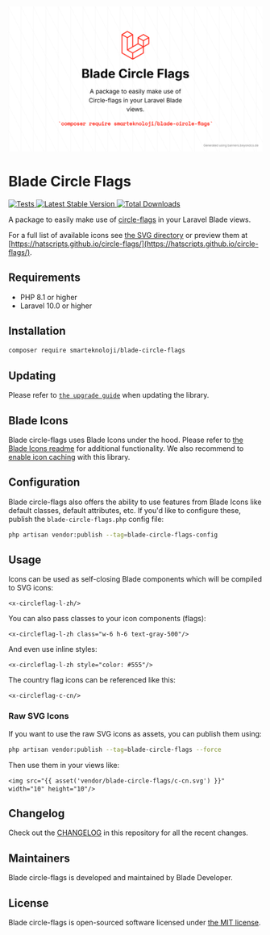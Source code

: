 <p align="center">
    <img src="./cover_image_blade_circle_flags.png" width="1280" title="Social Card Blade Circle Flags">
</p>

# Blade Circle Flags

<a href="https://github.com/fahrim/blade-circle-flags/actions?query=workflow%3ATests">
    <img src="https://github.com/blade-ui-kit/blade-heroicons/workflows/Tests/badge.svg" alt="Tests">
</a>
<a href="https://packagist.org/packages/smarteknoloji/blade-circle-flags">
    <img src="https://img.shields.io/packagist/v/blade-organization/blade-heroicons" alt="Latest Stable Version">
</a>
<a href="https://packagist.org/packages/smarteknoloji/blade-circle-flags">
    <img src="https://img.shields.io/packagist/dt/blade-organization/blade-heroicons" alt="Total Downloads">
</a>


A package to easily make use of [circle-flags](https://github.com/fahrim/blade-circle-flags) in your Laravel Blade views.

For a full list of available icons see [the SVG directory](resources/svg) or preview them at [https://hatscripts.github.io/circle-flags/](https://hatscripts.github.io/circle-flags/).

## Requirements

- PHP 8.1 or higher
- Laravel 10.0 or higher

## Installation

```bash
composer require smarteknoloji/blade-circle-flags
```

## Updating

Please refer to [`the upgrade guide`](UPGRADE.md) when updating the library.

## Blade Icons

Blade circle-flags uses Blade Icons under the hood. Please refer to [the Blade Icons readme](https://github.com/blade-ui-kit/blade-icons) for additional functionality. We also recommend to [enable icon caching](https://github.com/blade-ui-kit/blade-icons#caching) with this library.

## Configuration

Blade circle-flags also offers the ability to use features from Blade Icons like default classes, default attributes, etc. If you'd like to configure these, publish the `blade-circle-flags.php` config file:

```bash
php artisan vendor:publish --tag=blade-circle-flags-config
```

## Usage

Icons can be used as self-closing Blade components which will be compiled to SVG icons:

```blade
<x-circleflag-l-zh/>
```

You can also pass classes to your icon components (flags):

```blade
<x-circleflag-l-zh class="w-6 h-6 text-gray-500"/>
```

And even use inline styles:

```blade
<x-circleflag-l-zh style="color: #555"/>
```

The country flag icons can be referenced like this:

```blade
<x-circleflag-c-cn/>
```

### Raw SVG Icons

If you want to use the raw SVG icons as assets, you can publish them using:

```bash
php artisan vendor:publish --tag=blade-circle-flags --force
```

Then use them in your views like:

```blade
<img src="{{ asset('vendor/blade-circle-flags/c-cn.svg') }}" width="10" height="10"/>
```

## Changelog

Check out the [CHANGELOG](CHANGELOG.md) in this repository for all the recent changes.

## Maintainers

Blade circle-flags is developed and maintained by Blade Developer.

## License

Blade circle-flags is open-sourced software licensed under [the MIT license](LICENSE.md).
